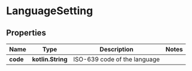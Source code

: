 
# LanguageSetting

## Properties
| Name | Type | Description | Notes |
| ------------ | ------------- | ------------- | ------------- |
| **code** | **kotlin.String** | ISO-639 code of the language |  |



